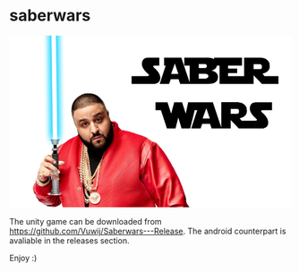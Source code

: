 # saberwars

![Scr1](https://github.com/Abhiseshan/saberwars/blob/master/khalid.jpg)


The unity game can be downloaded from https://github.com/Vuwij/Saberwars---Release. The android counterpart is avaliable in the releases section.

Enjoy :)
